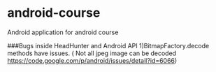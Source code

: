 android-course
==============

Android application for android course 

###Bugs inside HeadHunter and Android API
1)BitmapFactory.decode methods have issues. ( Not all jpeg image can be decoded <br> https://code.google.com/p/android/issues/detail?id=6066) <br>
